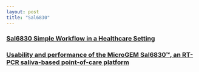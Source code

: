 ```yaml
---
layout: post
title: "Sal6830"
---
```



### [Sal6830 Simple Workflow in a Healthcare Setting](https://www.youtube.com/watch?v=Y0h3lq_uY2U)
### [Usability and performance of the MicroGEM Sal6830™, an RT-PCR saliva-based point-of-care platform](https://www.medrxiv.org/content/10.1101/2023.01.01.22283267v1)
